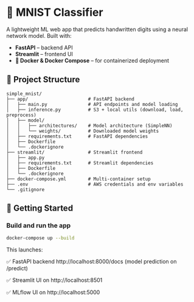 # 🧠 MNIST Classifier

A lightweight ML web app that predicts handwritten digits using a neural network model.
Built with:

- **FastAPI** – backend API
- **Streamlit** – frontend UI
- **🐳 Docker & Docker Compose** – for containerized deployment

## 📁 Project Structure
```
simple_mnist/
├── app/                      # FastAPI backend
│   ├── main.py               # API endpoints and model loading
│   ├── inference.py          # S3 + local utils (download, load, preprocess)
│   ├── model/
│   │   ├── architectures/    # Model architecture (SimpleNN)
│   │   └── weights/          # Downloaded model weights
│   ├── requirements.txt      # FastAPI dependencies
│   ├── Dockerfile
│   └── .dockerignore
├── streamlit/                # Streamlit frontend
│   ├── app.py
│   ├── requirements.txt      # Streamlit dependencies
│   ├── Dockerfile
│   └── .dockerignore
├── docker-compose.yml        # Multi-container setup
├── .env                      # AWS credentials and env variables
└── .gitignore
```

## 🚀 Getting Started

### Build and run the app

```bash
docker-compose up --build
```

This launches:

✅ FastAPI backend http://localhost:8000/docs (model prediction on /predict)

✅ Streamlit UI on http://localhost:8501

✅ MLflow UI on http://localhost:5000 
